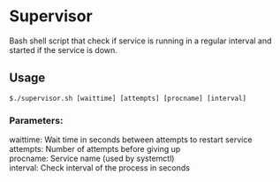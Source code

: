 # Supervisor
Bash shell script that check if service is running in a regular interval and started if the service is down.

## Usage
```
$./supervisor.sh [waittime] [attempts] [procname] [interval]
```
### Parameters:

waittime: Wait time in seconds between attempts to restart service  
attempts: Number of attempts before giving up  
procname: Service name (used by systemctl)  
interval: Check interval of the process in seconds  
